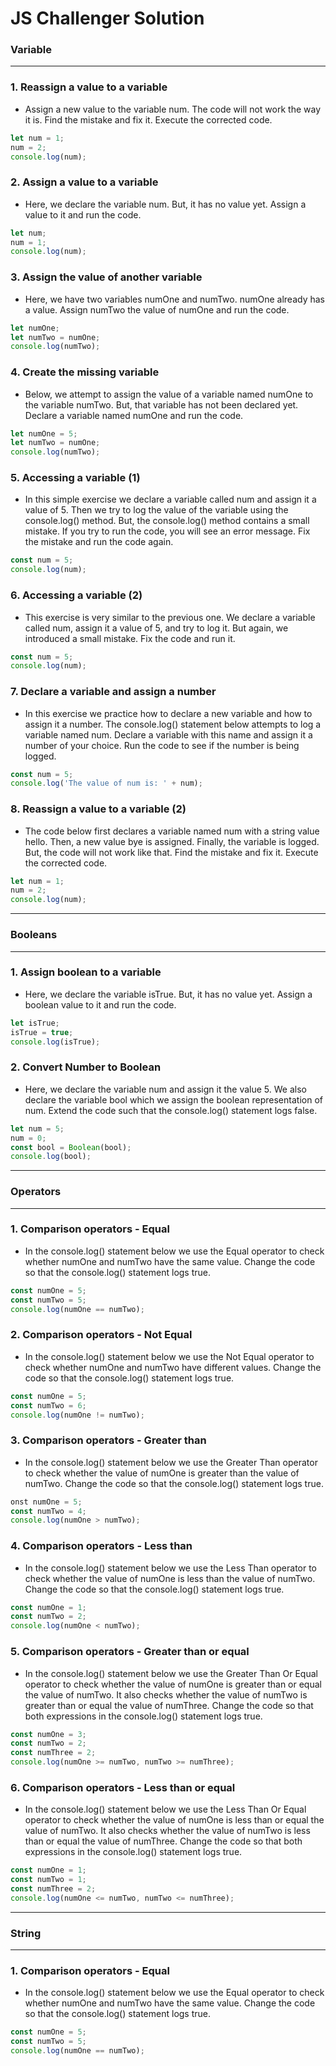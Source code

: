 # JS Challenger Solution

### Variable
<hr/>

### 1. Reassign a value to a variable
- Assign a new value to the variable num. The code will not work the way it is. Find the mistake and fix it. Execute the corrected code.

```javascript
let num = 1;
num = 2;
console.log(num);
```

### 2. Assign a value to a variable
- Here, we declare the variable num. But, it has no value yet. Assign a value to it and run the code.
```javascript
let num;
num = 1;
console.log(num);
```

### 3. Assign the value of another variable
- Here, we have two variables numOne and numTwo. numOne already has a value. Assign numTwo the value of numOne and run the code.

```javascript
let numOne;
let numTwo = numOne;
console.log(numTwo);
```
### 4. Create the missing variable
- Below, we attempt to assign the value of a variable named numOne to the variable numTwo. But, that variable has not been declared yet. Declare a variable named numOne and run the code.

```javascript
let numOne = 5;
let numTwo = numOne;
console.log(numTwo);
```
### 5. Accessing a variable (1)
- In this simple exercise we declare a variable called num and assign it a value of 5. Then we try to log the value of the variable using the console.log() method.
But, the console.log() method contains a small mistake. If you try to run the code, you will see an error message.
Fix the mistake and run the code again.
```javascript
const num = 5;
console.log(num);
```
### 6. Accessing a variable (2)
- This exercise is very similar to the previous one. We declare a variable called num, assign it a value of 5, and try to log it. But again, we introduced a small mistake.
Fix the code and run it.
```javascript
const num = 5;
console.log(num);
```
### 7. Declare a variable and assign a number

- In this exercise we practice how to declare a new variable and how to assign it a number. The console.log() statement below attempts to log a variable named num.
Declare a variable with this name and assign it a number of your choice. Run the code to see if the number is being logged.
```javascript
const num = 5;
console.log('The value of num is: ' + num);
```
### 8. Reassign a value to a variable (2)

- The code below first declares a variable named num with a string value hello. Then, a new value bye is assigned. Finally, the variable is logged.
But, the code will not work like that. Find the mistake and fix it. Execute the corrected code.
```javascript
let num = 1;
num = 2;
console.log(num);
```
<hr/>

### Booleans
<hr/>

### 1. Assign boolean to a variable

- Here, we declare the variable isTrue. But, it has no value yet. Assign a boolean value to it and run the code.

```javascript
let isTrue;
isTrue = true;
console.log(isTrue);
```

### 2. Convert Number to Boolean

- Here, we declare the variable num and assign it the value 5. We also declare the variable bool which we assign the boolean representation of num.
Extend the code such that the console.log() statement logs false.


```javascript
let num = 5;
num = 0;
const bool = Boolean(bool);
console.log(bool);
```
<hr/>

### Operators
<hr/>

### 1. Comparison operators - Equal

- In the console.log() statement below we use the Equal operator to check whether numOne and numTwo have the same value. Change the code so that the console.log() statement logs true.

```javascript
const numOne = 5;
const numTwo = 5;
console.log(numOne == numTwo);
```

### 2. Comparison operators - Not Equal

- In the console.log() statement below we use the Not Equal operator to check whether numOne and numTwo have different values. Change the code so that the console.log() statement logs true.
```javascript
const numOne = 5;
const numTwo = 6;
console.log(numOne != numTwo);
```


### 3. Comparison operators - Greater than


- In the console.log() statement below we use the Greater Than operator to check whether the value of numOne is greater than the value of numTwo. Change the code so that the console.log() statement logs true.

```javascript
onst numOne = 5;
const numTwo = 4;
console.log(numOne > numTwo);
```


### 4. Comparison operators - Less than


- In the console.log() statement below we use the Less Than operator to check whether the value of numOne is less than the value of numTwo. Change the code so that the console.log() statement logs true.
```javascript
const numOne = 1;
const numTwo = 2;
console.log(numOne < numTwo);
```


### 5. Comparison operators - Greater than or equal


- In the console.log() statement below we use the Greater Than Or Equal operator to check whether the value of numOne is greater than or equal the value of numTwo. It also checks whether the value of numTwo is greater than or equal the value of numThree. Change the code so that both expressions in the console.log() statement logs true.

```javascript
const numOne = 3;
const numTwo = 2;
const numThree = 2;
console.log(numOne >= numTwo, numTwo >= numThree);
```



### 6. Comparison operators - Less than or equal


- In the console.log() statement below we use the Less Than Or Equal operator to check whether the value of numOne is less than or equal the value of numTwo. It also checks whether the value of numTwo is less than or equal the value of numThree. Change the code so that both expressions in the console.log() statement logs true.


```javascript
const numOne = 1;
const numTwo = 1;
const numThree = 2;
console.log(numOne <= numTwo, numTwo <= numThree);
```
<hr/>

### String
<hr/>

### 1. Comparison operators - Equal

- In the console.log() statement below we use the Equal operator to check whether numOne and numTwo have the same value. Change the code so that the console.log() statement logs true.

```javascript
const numOne = 5;
const numTwo = 5;
console.log(numOne == numTwo);
```